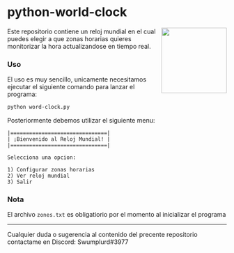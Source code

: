 # python-world-clock

<img align="right" src="https://upload.wikimedia.org/wikipedia/commons/thumb/c/c3/Python-logo-notext.svg/1200px-Python-logo-notext.svg.png" height="150px">

Este repositorio contiene un reloj mundial en el cual puedes elegir a que zonas horarias quieres monitorizar la hora actualizandose en tiempo real.

### Uso

El uso es muy sencillo, unicamente necesitamos ejecutar el siguiente comando para lanzar el programa:

```bash
python word-clock.py
```

Posteriormente debemos utilizar el siguiente menu:

```
|===============================|
| ¡Bienvenido al Reloj Mundial! |
|===============================|

Selecciona una opcion:

1) Configurar zonas horarias
2) Ver reloj mundial
3) Salir
```

### Nota

El archivo `zones.txt` es obligatiorio por el momento al inicializar el programa

---

Cualquier duda o sugerencia al contenido del precente repositorio contactame en Discord: Swumplurd#3977
